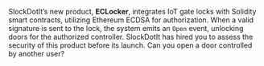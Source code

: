SlockDotIt’s new product, **ECLocker**, integrates IoT gate locks with Solidity smart contracts, utilizing Ethereum ECDSA for authorization. When a valid signature is sent to the lock, the system emits an `Open` event, unlocking doors for the authorized controller. SlockDotIt has hired you to assess the security of this product before its launch. Can you open a door controlled by another user?